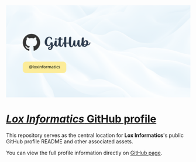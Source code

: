 ![](./assets/img/social-preview.png)

# [_Lox Informatics_ GitHub profile](https://github.com/loxinformatics/.github/)

This repository serves as the central location for **Lox Informatics**'s public GitHub profile README and other associated assets.

You can view the full profile information directly on [GitHub page](https://github.com/loxinformatics/).
